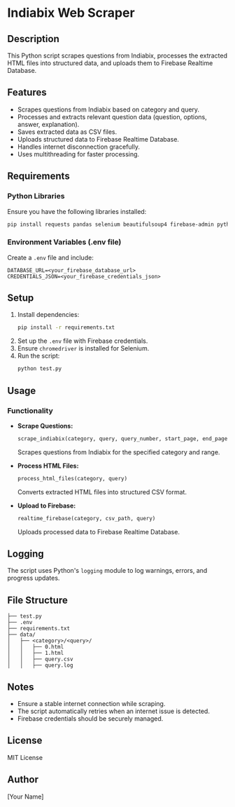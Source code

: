 # Indiabix Web Scraper

## Description
This Python script scrapes questions from Indiabix, processes the extracted HTML files into structured data, and uploads them to Firebase Realtime Database.

## Features
- Scrapes questions from Indiabix based on category and query.
- Processes and extracts relevant question data (question, options, answer, explanation).
- Saves extracted data as CSV files.
- Uploads structured data to Firebase Realtime Database.
- Handles internet disconnection gracefully.
- Uses multithreading for faster processing.

## Requirements
### Python Libraries
Ensure you have the following libraries installed:

```bash
pip install requests pandas selenium beautifulsoup4 firebase-admin python-dotenv
```

### Environment Variables (.env file)
Create a `.env` file and include:

```
DATABASE_URL=<your_firebase_database_url>
CREDENTIALS_JSON=<your_firebase_credentials_json>
```

## Setup
1. Install dependencies:
   ```bash
   pip install -r requirements.txt
   ```
2. Set up the `.env` file with Firebase credentials.
3. Ensure `chromedriver` is installed for Selenium.
4. Run the script:
   ```bash
   python test.py
   ```

## Usage
### Functionality
- **Scrape Questions:**
  ```python
  scrape_indiabix(category, query, query_number, start_page, end_page)
  ```
  Scrapes questions from Indiabix for the specified category and range.

- **Process HTML Files:**
  ```python
  process_html_files(category, query)
  ```
  Converts extracted HTML files into structured CSV format.

- **Upload to Firebase:**
  ```python
  realtime_firebase(category, csv_path, query)
  ```
  Uploads processed data to Firebase Realtime Database.

## Logging
The script uses Python's `logging` module to log warnings, errors, and progress updates.

## File Structure
```
├── test.py
├── .env
├── requirements.txt
├── data/
│   ├── <category>/<query>/
│   │   ├── 0.html
│   │   ├── 1.html
│   │   ├── query.csv
│   │   ├── query.log
```

## Notes
- Ensure a stable internet connection while scraping.
- The script automatically retries when an internet issue is detected.
- Firebase credentials should be securely managed.

## License
MIT License

## Author
[Your Name]

